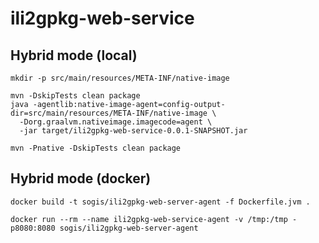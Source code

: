 # ili2gpkg-web-service

## Hybrid mode (local)

```
mkdir -p src/main/resources/META-INF/native-image
```

```
mvn -DskipTests clean package
java -agentlib:native-image-agent=config-output-dir=src/main/resources/META-INF/native-image \
  -Dorg.graalvm.nativeimage.imagecode=agent \
  -jar target/ili2gpkg-web-service-0.0.1-SNAPSHOT.jar
```

```
mvn -Pnative -DskipTests clean package
```

## Hybrid mode (docker)
```
docker build -t sogis/ili2gpkg-web-server-agent -f Dockerfile.jvm .
```

```
docker run --rm --name ili2gpkg-web-service-agent -v /tmp:/tmp -p8080:8080 sogis/ili2gpkg-web-server-agent
```
